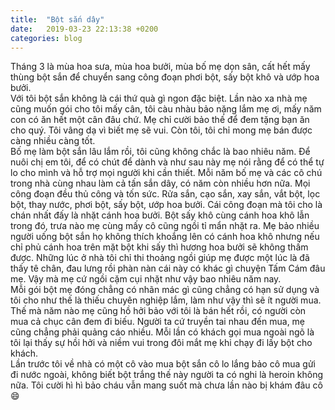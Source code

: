```yaml
---
title:  "Bột sắn dây"
date:   2019-03-23 22:13:38 +0200
categories: blog
---
```

Tháng 3 là mùa hoa sưa, mùa hoa bưởi, mùa bố mẹ dọn sân, cất hết mấy thùng bột sắn để chuyển sang công đoạn phơi bột, sấy bột khô và ướp hoa bưởi.  
Với tôi bột sắn không là cái thứ quà gì ngon đặc biệt. Lần nào xa nhà mẹ cũng muốn gói cho tôi mấy cân, tôi càu nhàu bảo nặng lắm mẹ ơi, mấy năm con có ăn hết một cân đâu chứ. Mẹ chỉ cười bảo thế để đem tặng bạn ăn cho quý. Tôi vâng dạ vì biết mẹ sẽ vui. Còn tôi, tôi chỉ mong mẹ bán được càng nhiều càng tốt.  
Bố mẹ làm bột sắn lâu lắm rồi, tôi cũng không chắc là bao nhiêu năm. Để nuôi chị em tôi, để có chút để dành và như sau này mẹ nói rằng để có thể tự lo cho mình và hỗ trợ mọi người khi cần thiết.
Mỗi năm bố mẹ và các cô chú trong nhà cùng nhau làm cả tấn sắn dây, có năm còn nhiều hơn nữa. Mọi công đoạn đều thủ công và tốn sức. Rửa sắn, cạo sắn, xay sắn, vắt bột, lọc bột, thay nước, phơi bột, sấy bột, ướp hoa bưởi. Cái công đoạn mà tôi cho là chán nhất đấy là nhặt cánh hoa bưởi. Bột sấy khô cùng cánh hoa khô lẫn trong đó, trưa nào mẹ cùng mấy cô cũng ngồi tỉ mẩn nhặt ra. Mẹ bảo nhiều người uống bột sắn họ không thích khoắng lên có cánh hoa khô nhưng nếu chỉ phủ cánh hoa trên mặt bột khi sấy thì hương hoa bưởi sẽ không thấm được. Những lúc ở nhà tôi chỉ thi thoảng ngồi giúp mẹ được một lúc là đã thấy tê chân, đau lưng rồi phàn nàn cái này có khác gì chuyện Tấm Cám đâu mẹ. Vậy mà mẹ cứ ngồi cặm cụi nhặt như vậy bao nhiêu năm nay.  
Mỗi gói bột mẹ đóng chẳng có nhãn mác gì cũng chẳng có hạn sử dụng và tôi cho như thế là thiếu chuyên nghiệp lắm, làm như vậy thì sẽ ít người mua. Thế mà năm nào mẹ cũng hồ hởi bảo với tôi là bán hết rồi, có người còn mua cả chục cân đem đi biếu. Người ta cứ truyền tai nhau đến mua, mẹ cũng chẳng phải quảng cáo nhiều. Mỗi lần có khách gọi mua ngoài ngõ là tôi lại thấy sự hồi hởi và niềm vui trong đôi mắt mẹ khi chạy đi lấy bột cho khách.  
Lần trước tôi về nhà có một cô vào mua bột sắn cô lo lắng bảo cô mua gửi đi nước ngoài, không biết bột trắng thế này người ta có nghi là heroin không nữa. Tôi cười hì hì bảo cháu vẫn mang suốt mà chưa lần nào bị khám đâu cô :smile: